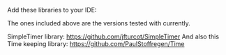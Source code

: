 Add these libraries to your IDE:

The ones included above are the versions tested with currently.

SimpleTimer library:
    https://github.com/jfturcot/SimpleTimer
And also this Time keeping library:
    https://github.com/PaulStoffregen/Time
